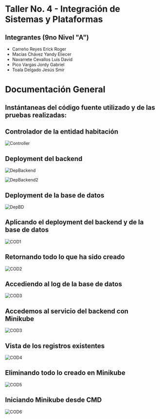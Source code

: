 # Taller No. 4 - Integración de Sistemas y Plataformas
## Integrantes (9no Nivel "A")
- Carreño Reyes Erick Roger
- Macías Chávez Yandy Eliecer
- Navarrete Cevallos Luis David
- Pico Vargas Jordy Gabriel
- Toala Delgado Jesús Smir

# Documentación General

## Instántaneas del código fuente utilizado y de las pruebas realizadas:

## Controlador de la entidad habitación

![Controller](https://github.com/luisdnavarrete22/Integ_SisPlat_9A/blob/main/1er_Parcial/Taller_04/images/img01.png)

## Deployment del backend

![DepBackend](https://github.com/luisdnavarrete22/Integ_SisPlat_9A/blob/main/1er_Parcial/Taller_04/images/img02.png)

![DepBackend2](https://github.com/luisdnavarrete22/Integ_SisPlat_9A/blob/main/1er_Parcial/Taller_04/images/img03.png)

## Deployment de la base de datos

![DepBD](https://github.com/luisdnavarrete22/Integ_SisPlat_9A/blob/main/1er_Parcial/Taller_04/images/img04.png)

## Aplicando el deployment del backend y de la base de datos

![COD1](https://github.com/luisdnavarrete22/Integ_SisPlat_9A/blob/main/1er_Parcial/Taller_04/images/img05.png)

## Retornando todo lo que ha sido creado

![COD2](https://github.com/luisdnavarrete22/Integ_SisPlat_9A/blob/main/1er_Parcial/Taller_04/images/img06.png)

## Accediendo al log de la base de datos

![COD3](https://github.com/luisdnavarrete22/Integ_SisPlat_9A/blob/main/1er_Parcial/Taller_04/images/img07.png)

## Accedemos al servicio del backend con Minikube

![COD3](https://github.com/luisdnavarrete22/Integ_SisPlat_9A/blob/main/1er_Parcial/Taller_04/images/img08.png)

## Vista de los registros existentes

![COD4](https://github.com/luisdnavarrete22/Integ_SisPlat_9A/blob/main/1er_Parcial/Taller_04/images/img09.png)

## Eliminando todo lo creado en Minikube

![COD5](https://github.com/luisdnavarrete22/Integ_SisPlat_9A/blob/main/1er_Parcial/Taller_04/images/img10.png)

## Iniciando Minikube desde CMD

![COD6](https://github.com/luisdnavarrete22/Integ_SisPlat_9A/blob/main/1er_Parcial/Taller_04/images/img11.png)
